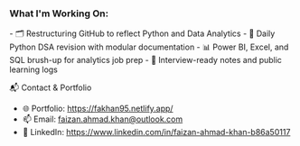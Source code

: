 <h3 align="left">What I'm Working On:</h3>
- 🗂️ Restructuring GitHub to reflect Python and Data Analytics
- 🧮 Daily Python DSA revision with modular documentation
- 📊 Power BI, Excel, and SQL brush-up for analytics job prep
- 🧠 Interview-ready notes and public learning logs

📬 Contact & Portfolio
- 🌐 Portfolio: https://fakhan95.netlify.app/
- 📫 Email: faizan.ahmad.khan@outlook.com
- 💼 LinkedIn: https://www.linkedin.com/in/faizan-ahmad-khan-b86a50117

  

